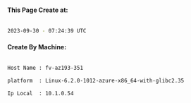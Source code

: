 
   
#### This Page Create at:

```bash

2023-09-30 - 07:24:39 UTC

```

#### Create By Machine:

```bash

Host Name : fv-az193-351

platform  : Linux-6.2.0-1012-azure-x86_64-with-glibc2.35

Ip Local  : 10.1.0.54

```

